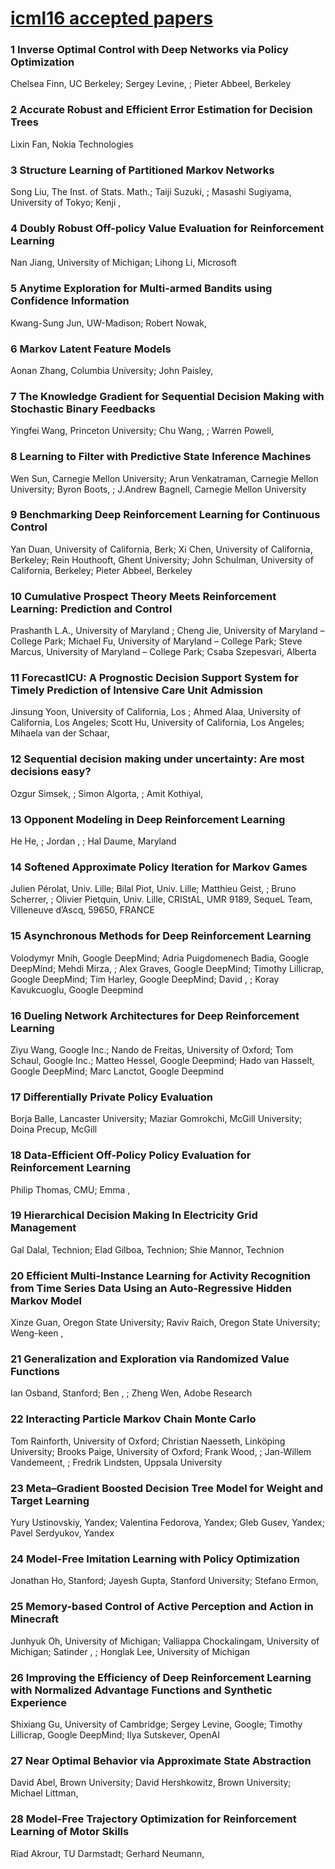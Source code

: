 # [icml16 accepted papers](http://icml.cc/2016/?page_id=1649 "ICML 2016 Accepted Papers")



### 1 Inverse Optimal Control with Deep Networks via Policy Optimization
Chelsea Finn, UC Berkeley; Sergey Levine, ; Pieter Abbeel, Berkeley



### 2 Accurate Robust and Efficient Error Estimation for Decision Trees
Lixin Fan, Nokia Technologies



### 3 Structure Learning of Partitioned Markov Networks
Song Liu, The Inst. of Stats. Math.; Taiji Suzuki, ; Masashi Sugiyama, University of Tokyo; Kenji ,



### 4 Doubly Robust Off-policy Value Evaluation for Reinforcement Learning
Nan Jiang, University of Michigan; Lihong Li, Microsoft



### 5 Anytime Exploration for Multi-armed Bandits using Confidence Information
Kwang-Sung Jun, UW-Madison; Robert Nowak,



### 6 Markov Latent Feature Models
Aonan Zhang, Columbia University; John Paisley,



### 7 The Knowledge Gradient for Sequential Decision Making with Stochastic Binary Feedbacks
Yingfei Wang, Princeton University; Chu Wang, ; Warren Powell,



### 8 Learning to Filter with Predictive State Inference Machines
Wen Sun, Carnegie Mellon University; Arun Venkatraman, Carnegie Mellon University; Byron Boots, ; J.Andrew Bagnell, Carnegie Mellon University



### 9 Benchmarking Deep Reinforcement Learning for Continuous Control
Yan Duan, University of California, Berk; Xi Chen, University of California, Berkeley; Rein Houthooft, Ghent University; John Schulman, University of California, Berkeley; Pieter Abbeel, Berkeley



### 10 Cumulative Prospect Theory Meets Reinforcement Learning: Prediction and Control
Prashanth L.A., University of Maryland ; Cheng Jie, University of Maryland – College Park; Michael Fu, University of Maryland – College Park; Steve Marcus, University of Maryland – College Park; Csaba Szepesvari, Alberta



### 11 ForecastICU: A Prognostic Decision Support System for Timely Prediction of Intensive Care Unit Admission
Jinsung Yoon, University of California, Los ; Ahmed Alaa, University of California, Los Angeles; Scott Hu, University of California, Los Angeles; Mihaela van der Schaar,



### 12 Sequential decision making under uncertainty: Are most decisions easy?
Ozgur Simsek, ; Simon Algorta, ; Amit Kothiyal,



### 13 Opponent Modeling in Deep Reinforcement Learning
He He, ; Jordan , ; Hal Daume, Maryland



### 14 Softened Approximate Policy Iteration for Markov Games
Julien Pérolat, Univ. Lille; Bilal Piot, Univ. Lille; Matthieu Geist, ; Bruno Scherrer, ; Olivier Pietquin, Univ. Lille, CRIStAL, UMR 9189, SequeL Team, Villeneuve d’Ascq, 59650, FRANCE



### 15 Asynchronous Methods for Deep Reinforcement Learning
Volodymyr Mnih, Google DeepMind; Adria Puigdomenech Badia, Google DeepMind; Mehdi Mirza, ; Alex Graves, Google DeepMind; Timothy Lillicrap, Google DeepMind; Tim Harley, Google DeepMind; David , ; Koray Kavukcuoglu, Google Deepmind



### 16 Dueling Network Architectures for Deep Reinforcement Learning
Ziyu Wang, Google Inc.; Nando de Freitas, University of Oxford; Tom Schaul, Google Inc.; Matteo Hessel, Google Deepmind; Hado van Hasselt, Google DeepMind; Marc Lanctot, Google Deepmind



### 17 Differentially Private Policy Evaluation
Borja Balle, Lancaster University; Maziar Gomrokchi, McGill University; Doina Precup, McGill



### 18 Data-Efficient Off-Policy Policy Evaluation for Reinforcement Learning
Philip Thomas, CMU; Emma ,



### 19 Hierarchical Decision Making In Electricity Grid Management
Gal Dalal, Technion; Elad Gilboa, Technion; Shie Mannor, Technion



### 20 Efficient Multi-Instance Learning for Activity Recognition from Time Series Data Using an Auto-Regressive Hidden Markov Model
Xinze Guan, Oregon State University; Raviv Raich, Oregon State University; Weng-keen ,



### 21 Generalization and Exploration via Randomized Value Functions
Ian Osband, Stanford; Ben , ; Zheng Wen, Adobe Research



### 22 Interacting Particle Markov Chain Monte Carlo
Tom Rainforth, University of Oxford; Christian Naesseth, Linköping University; Brooks Paige, University of Oxford; Frank Wood, ; Jan-Willem Vandemeent, ; Fredrik Lindsten, Uppsala University



### 23 Meta–Gradient Boosted Decision Tree Model for Weight and Target Learning
Yury Ustinovskiy, Yandex; Valentina Fedorova, Yandex; Gleb Gusev, Yandex; Pavel Serdyukov, Yandex



### 24 Model-Free Imitation Learning with Policy Optimization
Jonathan Ho, Stanford; Jayesh Gupta, Stanford University; Stefano Ermon,



### 25 Memory-based Control of Active Perception and Action in Minecraft
Junhyuk Oh, University of Michigan; Valliappa Chockalingam, University of Michigan; Satinder , ; Honglak Lee, University of Michigan



### 26 Improving the Efficiency of Deep Reinforcement Learning with Normalized Advantage Functions and Synthetic Experience
Shixiang Gu, University of Cambridge; Sergey Levine, Google; Timothy Lillicrap, Google DeepMind; Ilya Sutskever, OpenAI



### 27 Near Optimal Behavior via Approximate State Abstraction
David Abel, Brown University; David Hershkowitz, Brown University; Michael Littman,



### 28 Model-Free Trajectory Optimization for Reinforcement Learning of Motor Skills
Riad Akrour, TU Darmstadt; Gerhard Neumann,



